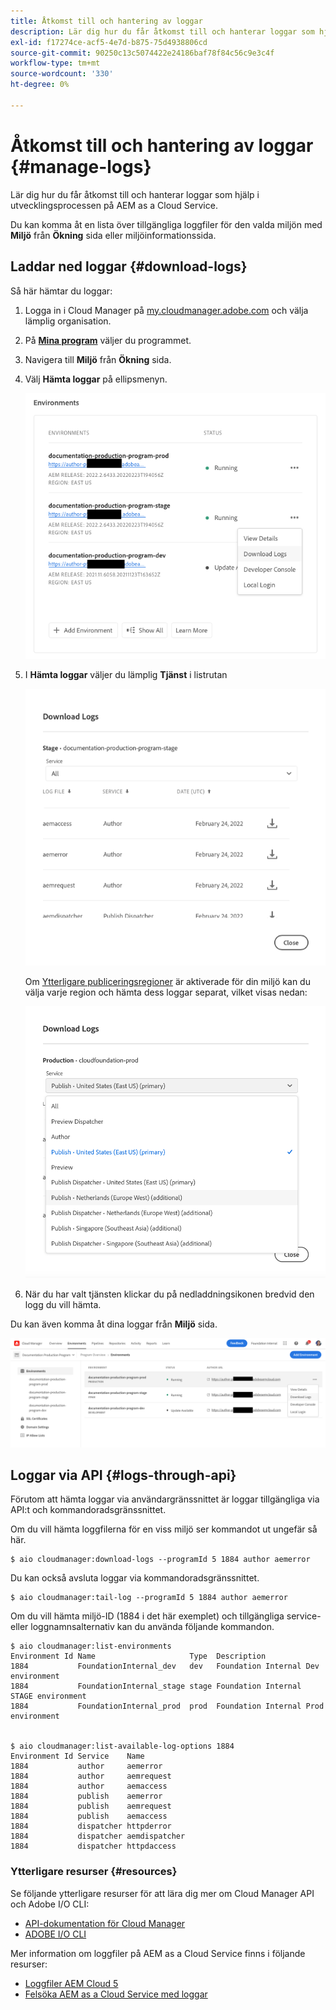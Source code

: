 ```yaml
---
title: Åtkomst till och hantering av loggar
description: Lär dig hur du får åtkomst till och hanterar loggar som hjälp i utvecklingsprocessen på AEM as a Cloud Service.
exl-id: f17274ce-acf5-4e7d-b875-75d4938806cd
source-git-commit: 90250c13c5074422e24186baf78f84c56c9e3c4f
workflow-type: tm+mt
source-wordcount: '330'
ht-degree: 0%

---
```



# Åtkomst till och hantering av loggar {#manage-logs}

Lär dig hur du får åtkomst till och hanterar loggar som hjälp i utvecklingsprocessen på AEM as a Cloud Service.

Du kan komma åt en lista över tillgängliga loggfiler för den valda miljön med **Miljö** från **Ökning** sida eller miljöinformationssida.

## Laddar ned loggar {#download-logs}

Så här hämtar du loggar:

1. Logga in i Cloud Manager på [my.cloudmanager.adobe.com](https://my.cloudmanager.adobe.com/) och välja lämplig organisation.

1. På **[Mina program](/help/implementing/cloud-manager/getting-access-to-aem-in-cloud/editing-programs.md#my-programs)** väljer du programmet.

1. Navigera till **Miljö** från **Ökning** sida.

1. Välj **Hämta loggar** på ellipsmenyn.

   ![Menyobjektet Hämta loggar](assets/download-logs1.png)

1. I **Hämta loggar** väljer du lämplig **Tjänst** i listrutan

   ![Dialogrutan Hämta loggar](assets/download-preview.png)

   Om [Ytterligare publiceringsregioner](/help/operations/additional-publish-regions.md) är aktiverade för din miljö kan du välja varje region och hämta dess loggar separat, vilket visas nedan:

   ![Hämta loggar för ytterligare publiceringsregioner](assets/download-publish-region-logs.png)

1. När du har valt tjänsten klickar du på nedladdningsikonen bredvid den logg du vill hämta.

Du kan även komma åt dina loggar från **Miljö** sida.

![Loggar från miljöskärmen](assets/download-logs.png)



## Loggar via API {#logs-through-api}

Förutom att hämta loggar via användargränssnittet är loggar tillgängliga via API:t och kommandoradsgränssnittet.

Om du vill hämta loggfilerna för en viss miljö ser kommandot ut ungefär så här.

```shell
$ aio cloudmanager:download-logs --programId 5 1884 author aemerror
```

Du kan också avsluta loggar via kommandoradsgränssnittet.

```shell
$ aio cloudmanager:tail-log --programId 5 1884 author aemerror
```

Om du vill hämta miljö-ID (1884 i det här exemplet) och tillgängliga service- eller loggnamnsalternativ kan du använda följande kommandon.

```shell
$ aio cloudmanager:list-environments
Environment Id Name                     Type  Description                          
1884           FoundationInternal_dev   dev   Foundation Internal Dev environment  
1884           FoundationInternal_stage stage Foundation Internal STAGE environment
1884           FoundationInternal_prod  prod  Foundation Internal Prod environment
 
 
$ aio cloudmanager:list-available-log-options 1884
Environment Id Service    Name         
1884           author     aemerror     
1884           author     aemrequest   
1884           author     aemaccess    
1884           publish    aemerror     
1884           publish    aemrequest   
1884           publish    aemaccess    
1884           dispatcher httpderror   
1884           dispatcher aemdispatcher
1884           dispatcher httpdaccess
```

### Ytterligare resurser {#resources}

Se följande ytterligare resurser för att lära dig mer om Cloud Manager API och Adobe I/O CLI:

* [API-dokumentation för Cloud Manager](https://developer.adobe.com/experience-cloud/cloud-manager/)
* [ADOBE I/O CLI](https://github.com/adobe/aio-cli-plugin-cloudmanager)

Mer information om loggfiler på AEM as a Cloud Service finns i följande resurser:

* [Loggfiler AEM Cloud 5](https://experienceleague.adobe.com/docs/experience-manager-learn/cloud-service/expert-resources/cloud-5/cloud5-aem-log-files.html)
* [Felsöka AEM as a Cloud Service med loggar](https://experienceleague.adobe.com/docs/experience-manager-learn/cloud-service/debugging/debugging-aem-as-a-cloud-service/logs.html)
